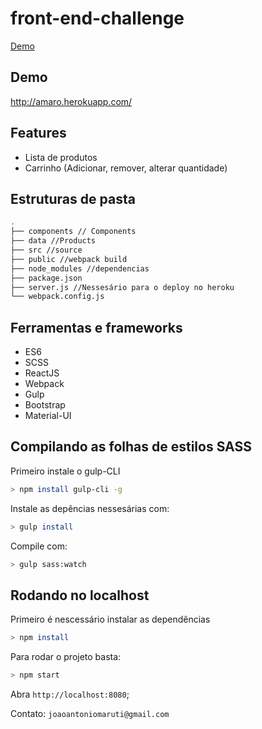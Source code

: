 # front-end-challenge
[Demo](http://amaro.herokuapp.com/)
## Demo
http://amaro.herokuapp.com/

## Features
- Lista de produtos
- Carrinho (Adicionar, remover, alterar quantidade)

## Estruturas de pasta
```sh
.
├── components // Components
├── data //Products
├── src //source
├── public //webpack build
├── node_modules //dependencias
├── package.json
├── server.js //Nessesário para o deploy no heroku
└── webpack.config.js
```

## Ferramentas e frameworks
- ES6
- SCSS
- ReactJS
- Webpack
- Gulp
- Bootstrap
- Material-UI

## Compilando as folhas de estilos SASS
Primeiro instale o gulp-CLI
```sh
> npm install gulp-cli -g
```
Instale as depências nessesárias com:
```sh
> gulp install
```
Compile com:
```sh
> gulp sass:watch
```

## Rodando no localhost
Primeiro é nescessário instalar as dependências

```sh
> npm install
```

Para rodar o projeto basta:

```sh
> npm start
```

Abra `http://localhost:8080`;

Contato: `joaoantoniomaruti@gmail.com`